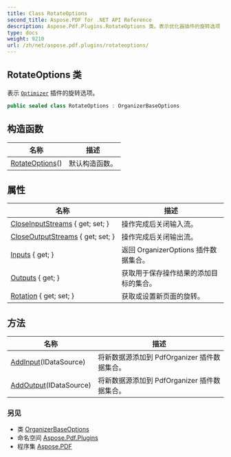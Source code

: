 ```yaml
---
title: Class RotateOptions
second_title: Aspose.PDF for .NET API Reference
description: Aspose.Pdf.Plugins.RotateOptions 类。表示优化器插件的旋转选项
type: docs
weight: 9210
url: /zh/net/aspose.pdf.plugins/rotateoptions/
---
```

## RotateOptions 类

表示 [`Optimizer`](../optimizer/) 插件的旋转选项。

```csharp
public sealed class RotateOptions : OrganizerBaseOptions
```

## 构造函数

| 名称 | 描述 |
| --- | --- |
| [RotateOptions](rotateoptions/)() | 默认构造函数。 |

## 属性

| 名称 | 描述 |
| --- | --- |
| [CloseInputStreams](../../aspose.pdf.plugins/organizerbaseoptions/closeinputstreams/) { get; set; } | 操作完成后关闭输入流。 |
| [CloseOutputStreams](../../aspose.pdf.plugins/organizerbaseoptions/closeoutputstreams/) { get; set; } | 操作完成后关闭输出流。 |
| [Inputs](../../aspose.pdf.plugins/organizerbaseoptions/inputs/) { get; } | 返回 OrganizerOptions 插件数据集合。 |
| [Outputs](../../aspose.pdf.plugins/organizerbaseoptions/outputs/) { get; } | 获取用于保存操作结果的添加目标的集合。 |
| [Rotation](../../aspose.pdf.plugins/rotateoptions/rotation/) { get; set; } | 获取或设置新页面的旋转。 |

## 方法

| 名称 | 描述 |
| --- | --- |
| [AddInput](../../aspose.pdf.plugins/organizerbaseoptions/addinput/)(IDataSource) | 将新数据源添加到 PdfOrganizer 插件数据集合。 |
| [AddOutput](../../aspose.pdf.plugins/organizerbaseoptions/addoutput/)(IDataSource) | 将新数据源添加到 PdfOrganizer 插件数据集合。 |

### 另见

* 类 [OrganizerBaseOptions](../organizerbaseoptions/)
* 命名空间 [Aspose.Pdf.Plugins](../../aspose.pdf.plugins/)
* 程序集 [Aspose.PDF](../../)